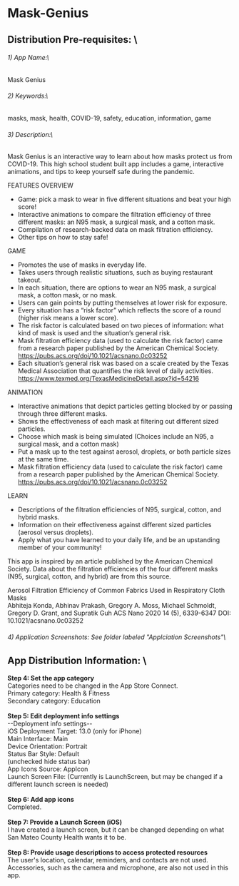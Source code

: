 # Mask-Genius

## Distribution Pre-requisites: \
###### 1) App Name:\
Mask Genius

###### 2) Keywords:\
masks, mask, health, COVID-19, safety, education, information, game

###### 3) Description:\
Mask Genius is an interactive way to learn about how masks protect us from COVID-19. This high school student built app includes a game, interactive animations, and tips to keep yourself safe during the pandemic.

FEATURES OVERVIEW
- Game: pick a mask to wear in five different situations and beat your high score!
- Interactive animations to compare the filtration efficiency of three different masks: an N95 mask, a surgical mask, and a cotton mask.
- Compilation of research-backed data on mask filtration efficiency.
- Other tips on how to stay safe!

GAME
- Promotes the use of masks in everyday life.
- Takes users through realistic situations, such as buying restaurant takeout.
- In each situation, there are options to wear an N95 mask, a surgical mask, a cotton mask, or no mask.
- Users can gain points by putting themselves at lower risk for exposure. 
- Every situation has a “risk factor” which reflects the score of a round (higher risk means a lower score). 
- The risk factor is calculated based on two pieces of information: what kind of mask is used and the situation’s general risk.
- Mask filtration efficiency data (used to calculate the risk factor) came from a research paper published by the American Chemical Society. https://pubs.acs.org/doi/10.1021/acsnano.0c03252 
- Each situation’s general risk was based on a scale created by the Texas Medical Association that quantifies the risk level of daily activities. https://www.texmed.org/TexasMedicineDetail.aspx?id=54216 

ANIMATION
- Interactive animations that depict particles getting blocked by or passing through three different masks.
- Shows the effectiveness of each mask at filtering out different sized particles.
- Choose which mask is being simulated (Choices include an N95, a surgical mask, and a cotton mask)
- Put a mask up to the test against aerosol, droplets, or both particle sizes at the same time.
- Mask filtration efficiency data (used to calculate the risk factor) came from a research paper published by the American Chemical Society. https://pubs.acs.org/doi/10.1021/acsnano.0c03252 

LEARN
- Descriptions of the filtration efficiencies of N95, surgical, cotton, and hybrid masks. 
- Information on their effectiveness against different sized particles (aerosol versus droplets).
- Apply what you have learned to your daily life, and be an upstanding member of your community!

This app is inspired by an article published by the American Chemical Society. Data about the filtration efficiencies of the four different masks (N95, surgical, cotton, and hybrid) are from this source.

Aerosol Filtration Efficiency of Common Fabrics Used in Respiratory Cloth Masks\
Abhiteja Konda, Abhinav Prakash, Gregory A. Moss, Michael Schmoldt, Gregory D. Grant, and Supratik Guh
ACS Nano 2020 14 (5), 6339-6347
DOI: 10.1021/acsnano.0c03252

###### 4) Application Screenshots: See folder labeled "Applciation Screenshots"\



## App Distribution Information: \

**Step 4: Set the app category**\
Categories need to be changed in the App Store Connect.\
Primary category: Health & Fitness\
Secondary category: Education
\
\
**Step 5: Edit deployment info settings**\
--Deployment info settings--\
iOS Deployment Target: 13.0 (only for iPhone)\
Main Interface: Main \
Device Orientation: Portrait \
Status Bar Style: Default \
(unchecked hide status bar)\
App Icons Source: AppIcon\
Launch Screen File: (Currently is LaunchScreen, but may be changed if a different launch screen is needed)
\
\
**Step 6: Add app icons**\
Completed.
\
\
**Step 7: Provide a Launch Screen (iOS)**\
I have created a launch screen, but it can be changed depending on what San Mateo County Health wants it to be.
\
\
**Step 8: Provide usage descriptions to access protected resources**\
The user's location, calendar, reminders, and contacts are not used. Accessories, such as the camera and microphone, are also not used in this app.
